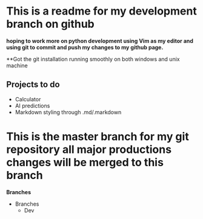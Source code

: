 
# This is a readme for my development branch on github
**hoping to work more on python development using Vim as my editor and using git to commit and push my changes to my github page.**

**Got the git installation running smoothly on both windows and unix machine

## Projects to do
* Calculator
* AI predictions
* Markdown styling through .md/.markdown

# This is the master branch for my git repository all major productions changes will be merged to this branch
**Branches**

* Branches
    * Dev

